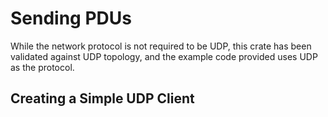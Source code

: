 # Sending PDUs

While the network protocol is not required to be UDP, this crate has been validated
against UDP topology, and the example code provided uses UDP as the protocol.

## Creating a Simple UDP Client


